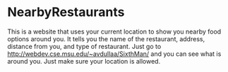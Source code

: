 # NearbyRestaurants
This is a website that uses your current location to show you nearby food options around you. It tells you the name of the restaurant, address, distance from you, and type of restaurant. Just go to http://webdev.cse.msu.edu/~avdullaa/SixthMan/ and you can see what is around you. Just make sure your location is allowed. 

